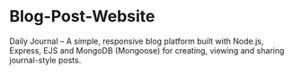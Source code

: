 # Blog-Post-Website
Daily Journal – A simple, responsive blog platform built with Node.js, Express, EJS and MongoDB (Mongoose) for creating, viewing and sharing journal-style posts.
